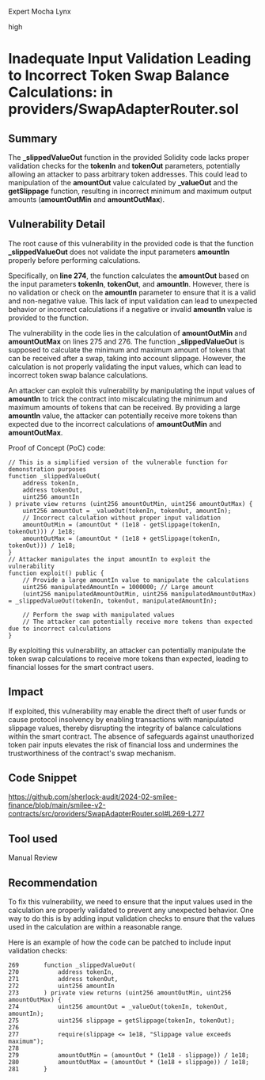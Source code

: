 Expert Mocha Lynx

high

# Inadequate Input Validation Leading to Incorrect Token Swap Balance Calculations: in providers/SwapAdapterRouter.sol

## Summary
The **_slippedValueOut** function in the provided Solidity code lacks proper validation checks for the **tokenIn** and **tokenOut** parameters, potentially allowing an attacker to pass arbitrary token addresses. This could lead to manipulation of the **amountOut** value calculated by **_valueOut** and the **getSlippage** function, resulting in incorrect minimum and maximum output amounts (**amountOutMin** and **amountOutMax**).
## Vulnerability Detail
The root cause of this vulnerability in the provided code is that the function **_slippedValueOut** does not validate the input parameters **amountIn** properly before performing calculations.

Specifically, on **line 274**, the function calculates the **amountOut** based on the input parameters **tokenIn**, **tokenOut**, and **amountIn**. However, there is no validation or check on the **amountIn** parameter to ensure that it is a valid and non-negative value. This lack of input validation can lead to unexpected behavior or incorrect calculations if a negative or invalid **amountIn** value is provided to the function.

The vulnerability in the code lies in the calculation of **amountOutMin** and **amountOutMax** on lines 275 and 276. The function **_slippedValueOut** is supposed to calculate the minimum and maximum amount of tokens that can be received after a swap, taking into account slippage. However, the calculation is not properly validating the input values, which can lead to incorrect token swap balance calculations.

An attacker can exploit this vulnerability by manipulating the input values of **amountIn** to trick the contract into miscalculating the minimum and maximum amounts of tokens that can be received. By providing a large **amountIn** value, the attacker can potentially receive more tokens than expected due to the incorrect calculations of **amountOutMin** and **amountOutMax**.

Proof of Concept (PoC) code:
```solidity
// This is a simplified version of the vulnerable function for demonstration purposes
function _slippedValueOut(
    address tokenIn,
    address tokenOut,
    uint256 amountIn
) private view returns (uint256 amountOutMin, uint256 amountOutMax) {
    uint256 amountOut = _valueOut(tokenIn, tokenOut, amountIn);
    // Incorrect calculation without proper input validation
    amountOutMin = (amountOut * (1e18 - getSlippage(tokenIn, tokenOut))) / 1e18;
    amountOutMax = (amountOut * (1e18 + getSlippage(tokenIn, tokenOut))) / 1e18;
}
// Attacker manipulates the input amountIn to exploit the vulnerability
function exploit() public {
    // Provide a large amountIn value to manipulate the calculations
    uint256 manipulatedAmountIn = 1000000; // Large amount
    (uint256 manipulatedAmountOutMin, uint256 manipulatedAmountOutMax) = _slippedValueOut(tokenIn, tokenOut, manipulatedAmountIn);
    
    // Perform the swap with manipulated values
    // The attacker can potentially receive more tokens than expected due to incorrect calculations
}
```
By exploiting this vulnerability, an attacker can potentially manipulate the token swap calculations to receive more tokens than expected, leading to financial losses for the smart contract users.

## Impact
 If exploited, this vulnerability may enable the direct theft of user funds or cause protocol insolvency by enabling transactions with manipulated slippage values, thereby disrupting the integrity of balance calculations within the smart contract. The absence of safeguards against unauthorized token pair inputs elevates the risk of financial loss and undermines the trustworthiness of the contract's swap mechanism.
## Code Snippet
https://github.com/sherlock-audit/2024-02-smilee-finance/blob/main/smilee-v2-contracts/src/providers/SwapAdapterRouter.sol#L269-L277
## Tool used

Manual Review

## Recommendation
To fix this vulnerability, we need to ensure that the input values used in the calculation are properly validated to prevent any unexpected behavior. One way to do this is by adding input validation checks to ensure that the values used in the calculation are within a reasonable range.

Here is an example of how the code can be patched to include input validation checks:

```solidity
269       function _slippedValueOut(
270           address tokenIn,
271           address tokenOut,
272           uint256 amountIn
273       ) private view returns (uint256 amountOutMin, uint256 amountOutMax) {
274           uint256 amountOut = _valueOut(tokenIn, tokenOut, amountIn);
275           uint256 slippage = getSlippage(tokenIn, tokenOut);
276           
277           require(slippage <= 1e18, "Slippage value exceeds maximum");
278           
279           amountOutMin = (amountOut * (1e18 - slippage)) / 1e18;
280           amountOutMax = (amountOut * (1e18 + slippage)) / 1e18;
281       }
```
